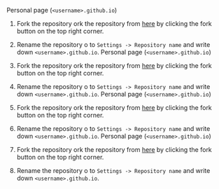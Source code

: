 Personal page (`<username>.github.io`)

1. Fork the repository
ork the repository from [here](https://github.com/kbsezginel/gh-pages-template) by clicking the fork button on the top right corner.
2. Rename the repository
o to `Settings -> Repository name` and write down `<username>.github.io`.
Personal page (`<username>.github.io`)

1. Fork the repository
ork the repository from [here](https://github.com/kbsezginel/gh-pages-template) by clicking the fork button on the top right corner.
2. Rename the repository
o to `Settings -> Repository name` and write down `<username>.github.io`.
Personal page (`<username>.github.io`)

1. Fork the repository
ork the repository from [here](https://github.com/kbsezginel/gh-pages-template) by clicking the fork button on the top right corner.
2. Rename the repository
o to `Settings -> Repository name` and write down `<username>.github.io`.
Personal page (`<username>.github.io`)

1. Fork the repository
ork the repository from [here](https://github.com/kbsezginel/gh-pages-template) by clicking the fork button on the top right corner.
2. Rename the repository
o to `Settings -> Repository name` and write down `<username>.github.io`.
